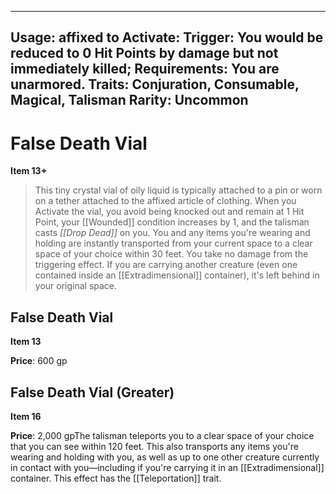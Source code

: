 
---
Usage: affixed to
Activate: 
Trigger: You would be reduced to 0 Hit Points by damage but not immediately killed;
Requirements: You are unarmored.
Traits: Conjuration, Consumable, Magical, Talisman
Rarity: Uncommon
---

# False Death Vial

**Item 13+**

> This tiny crystal vial of oily liquid is typically attached to a pin or worn on a tether attached to the affixed article of clothing. When you Activate the vial, you avoid being knocked out and remain at 1 Hit Point, your [[Wounded]] condition increases by 1, and the talisman casts *[[Drop Dead]]* on you. You and any items you're wearing and holding are instantly transported from your current space to a clear space of your choice within 30 feet. You take no damage from the triggering effect. If you are carrying another creature (even one contained inside an [[Extradimensional]] container), it's left behind in your original space.

## False Death Vial

**Item 13**

**Price**: 600 gp

## False Death Vial (Greater)

**Item 16**

**Price**: 2,000 gpThe talisman teleports you to a clear space of your choice that you can see within 120 feet. This also transports any items you're wearing and holding with you, as well as up to one other creature currently in contact with you—including if you're carrying it in an [[Extradimensional]] container. This effect has the [[Teleportation]] trait.
